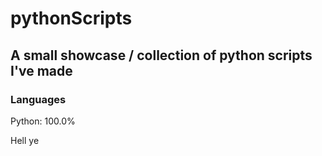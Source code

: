 # pythonScripts #  
## A small showcase / collection of python scripts I've made ##  

  
  
### Languages ###  
Python: 100.0%  
  
Hell ye
